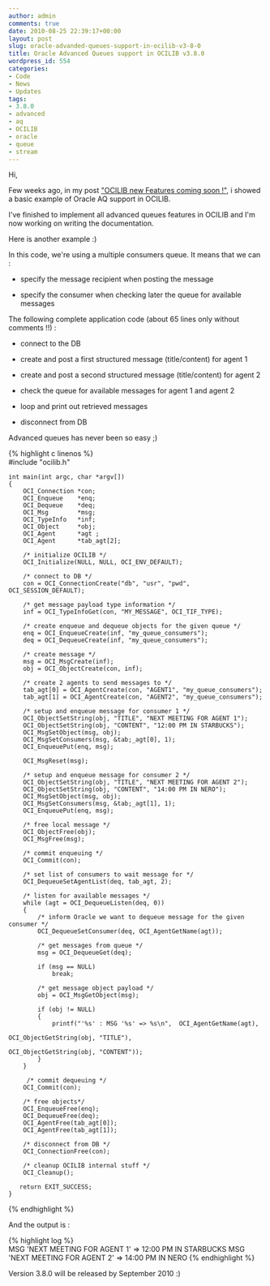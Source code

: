 ```yaml
---
author: admin
comments: true
date: 2010-08-25 22:39:17+00:00
layout: post
slug: oracle-advanded-queues-support-in-ocilib-v3-8-0
title: Oracle Advanced Queues support in OCILIB v3.8.0
wordpress_id: 554
categories:
- Code
- News
- Updates
tags:
- 3.8.0
- advanced
- aq
- OCILIB
- oracle
- queue
- stream
---
```


Hi,

Few weeks ago, in my post ["OCILIB new Features coming soon !"](http://orclib.sourceforge.net/2010/06/ocilib-new-features-coming-soon/), i showed a basic example of Oracle AQ support in OCILIB.

I've finished to implement all advanced queues features in OCILIB and I'm now working on writing the documentation.

Here is another example :)

In this code, we're using a multiple consumers queue. It means that we can :



	
  * specify the message recipient when posting the message 

	
  * specify the consumer when checking later the queue for available messages



The following complete application code (about 65 lines only without comments !!) :

	
  * connect to the DB

	
  * create and post a first structured message (title/content) for agent 1

	
  * create and post a second structured message (title/content) for agent 2

	
  * check the queue for available messages for agent 1 and agent 2

	
  * loop and print out retrieved messages

        
  * disconnect from DB



Advanced queues has never been so easy ;)


    
{% highlight c linenos %}    
    #include "ocilib.h"
    
    int main(int argc, char *argv[])
    {
        OCI_Connection *con;
        OCI_Enqueue    *enq;
        OCI_Dequeue    *deq;
        OCI_Msg        *msg;
        OCI_TypeInfo   *inf;
        OCI_Object     *obj;
        OCI_Agent      *agt ;
        OCI_Agent      *tab_agt[2];
     
        /* initialize OCILIB */
        OCI_Initialize(NULL, NULL, OCI_ENV_DEFAULT);
     
        /* connect to DB */
        con = OCI_ConnectionCreate("db", "usr", "pwd", OCI_SESSION_DEFAULT);
     
        /* get message payload type information */
        inf = OCI_TypeInfoGet(con, "MY_MESSAGE", OCI_TIF_TYPE);
     
        /* create enqueue and dequeue objects for the given queue */
        enq = OCI_EnqueueCreate(inf, "my_queue_consumers");
        deq = OCI_DequeueCreate(inf, "my_queue_consumers");
     
        /* create message */
        msg = OCI_MsgCreate(inf);
        obj = OCI_ObjectCreate(con, inf);
     
        /* create 2 agents to send messages to */
        tab_agt[0] = OCI_AgentCreate(con, "AGENT1", "my_queue_consumers");
        tab_agt[1] = OCI_AgentCreate(con, "AGENT2", "my_queue_consumers");
      
        /* setup and enqueue message for consumer 1 */
        OCI_ObjectSetString(obj, "TITLE", "NEXT MEETING FOR AGENT 1");
        OCI_ObjectSetString(obj, "CONTENT", "12:00 PM IN STARBUCKS");
        OCI_MsgSetObject(msg, obj);
        OCI_MsgSetConsumers(msg, &tab;_agt[0], 1);
        OCI_EnqueuePut(enq, msg);
    
        OCI_MsgReset(msg);
    
        /* setup and enqueue message for consumer 2 */
        OCI_ObjectSetString(obj, "TITLE", "NEXT MEETING FOR AGENT 2");
        OCI_ObjectSetString(obj, "CONTENT", "14:00 PM IN NERO");
        OCI_MsgSetObject(msg, obj);
        OCI_MsgSetConsumers(msg, &tab;_agt[1], 1);
        OCI_EnqueuePut(enq, msg);
     
        /* free local message */
        OCI_ObjectFree(obj);
        OCI_MsgFree(msg);
     
        /* commit enqueuing */
        OCI_Commit(con);
     
        /* set list of consumers to wait message for */
        OCI_DequeueSetAgentList(deq, tab_agt, 2);
     
        /* listen for available messages */
        while (agt = OCI_DequeueListen(deq, 0))
        {
            /* inform Oracle we want to dequeue message for the given consumer */    
            OCI_DequeueSetConsumer(deq, OCI_AgentGetName(agt));
     
            /* get messages from queue */
            msg = OCI_DequeueGet(deq);
     
            if (msg == NULL)
                break;
    
            /* get message object payload */
            obj = OCI_MsgGetObject(msg);
     
            if (obj != NULL)
            {
                printf("'%s' : MSG '%s' => %s\n",  OCI_AgentGetName(agt),
                                                   OCI_ObjectGetString(obj, "TITLE"),
                                                   OCI_ObjectGetString(obj, "CONTENT"));
            }
        }
    
         /* commit dequeuing */
        OCI_Commit(con);
    
        /* free objects*/
        OCI_EnqueueFree(enq);
        OCI_DequeueFree(deq);
        OCI_AgentFree(tab_agt[0]);
        OCI_AgentFree(tab_agt[1]);
     
        /* disconnect from DB */
        OCI_ConnectionFree(con);
     
        /* cleanup OCILIB internal stuff */
        OCI_Cleanup();
     
       return EXIT_SUCCESS;
    }
{% endhighlight %}         



And the output is :


    
{% highlight log %}    
    MSG 'NEXT MEETING FOR AGENT 1' => 12:00 PM IN STARBUCKS
    MSG 'NEXT MEETING FOR AGENT 2' => 14:00 PM IN NERO
{% endhighlight %}   



Version 3.8.0 will be released by September 2010 :)





